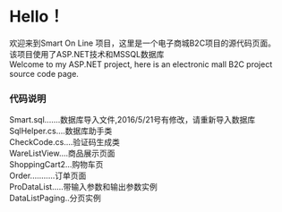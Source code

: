﻿# Hello！
欢迎来到Smart On Line 项目，这里是一个电子商城B2C项目的源代码页面。<br>
该项目使用了ASP.NET技术和MSSQL数据库<br> 
Welcome to my ASP.NET project, here is an electronic mall B2C project source code page.

### 代码说明
Smart.sql.......数据库导入文件,2016/5/21号有修改，请重新导入数据库<br>
SqlHelper.cs....数据库助手类<br>
CheckCode.cs....验证码生成类<br>
WareListView....商品展示页面<br>
ShoppingCart2...购物车页<br>
Order...........订单页面<br>
ProDataList.....带输入参数和输出参数实例<br>
DataListPaging..分页实例<br> 
